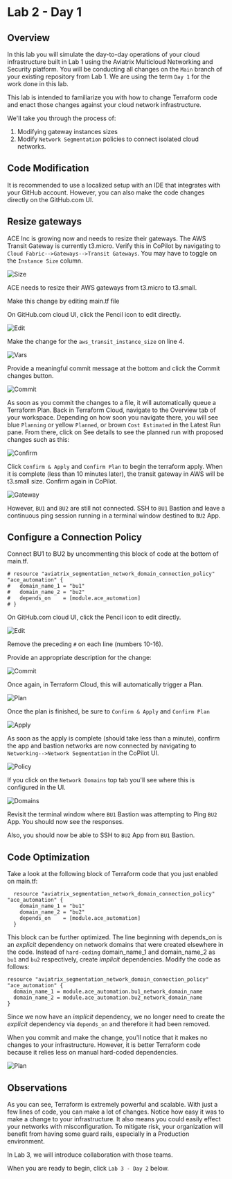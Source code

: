 # Lab 2 - Day 1

## Overview

In this lab you will simulate the day-to-day operations of your cloud infrastructure built in Lab 1 using the Aviatrix Multicloud Networking and Security platform. You will be conducting all changes on the `Main` branch of your existing repository from Lab 1. We are using the term `Day 1` for the work done in this lab.

This lab is intended to familiarize you with how to change Terraform code and enact those changes against your cloud network infrastructure.

We'll take you through the process of:

1. Modifying gateway instances sizes
2. Modify `Network Segmentation` policies to connect isolated cloud networks.

## Code Modification

It is recommended to use a localized setup with an IDE that integrates with your GitHub account. However, you can also make the code changes directly on the GitHub.com UI.

## Resize gateways

ACE Inc is growing now and needs to resize their gateways. The AWS Transit Gateway is currently t3.micro. Verify this in CoPilot by navigating to `Cloud Fabric-->Gateways-->Transit Gateways`. You may have to toggle on the `Instance Size` column.

![Size](images/lab2-1-size.png)

ACE needs to resize their AWS gateways from t3.micro to t3.small.

Make this change by editing main.tf file

On GitHub.com cloud UI, click the Pencil icon to edit directly.

![Edit](images/lab2-2-edit.png)

Make the change for the `aws_transit_instance_size` on line 4.

![Vars](images/lab2-3-main.png)

Provide a meaningful commit message at the bottom and click the Commit changes button.

![Commit](images/lab2-4-commit.png)

As soon as you commit the changes to a file, it will automatically queue a Terraform Plan. Back in Terraform Cloud, navigate to the Overview tab of your workspace. Depending on how soon you navigate there, you will see blue `Planning` or yellow `Planned`, or brown `Cost Estimated` in the Latest Run pane. From there, click on See details to see the planned run with proposed changes such as this:

![Confirm](images/lab2-5-confirm.png)

Click `Confirm & Apply` and `Confirm Plan` to begin the terraform apply. When it is complete (less than 10 minutes later), the transit gateway in AWS will be t3.small size. Confirm again in CoPilot.

![Gateway](images/lab2-6-gateway.png)

However, `BU1` and `BU2` are still not connected. SSH to `BU1` Bastion and leave a continuous ping session running in a terminal window destined to `BU2` App.

## Configure a Connection Policy

Connect BU1 to BU2 by uncommenting this block of code at the bottom of main.tf.

```hcl
# resource "aviatrix_segmentation_network_domain_connection_policy" "ace_automation" {
#   domain_name_1 = "bu1"
#   domain_name_2 = "bu2"
#   depends_on    = [module.ace_automation]
# }
```

On GitHub.com cloud UI, click the Pencil icon to edit directly.

![Edit](images/lab2-7-edit.png)

Remove the preceding `#` on each line (numbers 10-16).

Provide an appropriate description for the change:

![Commit](images/lab2-8-commit.png)

Once again, in Terraform Cloud, this will automatically trigger a Plan.

![Plan](images/lab2-9-plan.png)

Once the plan is finished, be sure to `Confirm & Apply` and `Confirm Plan`

![Apply](images/lab2-10-apply.png)

As soon as the apply is complete (should take less than a minute), confirm the app and bastion networks are now connected by navigating to `Networking-->Network Segmentation` in the CoPilot UI.

![Policy](images/lab2-11-policy.png)

If you click on the `Network Domains` top tab you'll see where this is configured in the UI.

![Domains](images/lab2-11-domains.png)

Revisit the terminal window where `BU1` Bastion was attempting to Ping `BU2` App. You should now see the responses.

Also, you should now be able to SSH to `BU2` App from `BU1` Bastion.

## Code Optimization

Take a look at the following block of Terraform code that you just enabled on main.tf:

```hcl
  resource "aviatrix_segmentation_network_domain_connection_policy" "ace_automation" {
    domain_name_1 = "bu1"
    domain_name_2 = "bu2"
    depends_on    = [module.ace_automation]
  }
```

This block can be further optimized. The line beginning with depends_on is an _explicit_ dependency on network domains that were created elsewhere in the code. Instead of `hard-coding` domain_name_1 and domain_name_2 as `bu1` and `bu2` respectively, create _implicit_ dependencies. Modify the code as follows:

```hcl
resource "aviatrix_segmentation_network_domain_connection_policy" "ace_automation" {
  domain_name_1 = module.ace_automation.bu1_network_domain_name
  domain_name_2 = module.ace_automation.bu2_network_domain_name
}
```

Since we now have an _implicit_ dependency, we no longer need to create the _explicit_ dependency via `depends_on` and therefore it had been removed.

When you commit and make the change, you'll notice that it makes no changes to your infrastructure. However, it is better Terraform code because it relies less on manual hard-coded dependencies.

![Plan](images/lab2-12-plan.png)

## Observations

As you can see, Terraform is extremely powerful and scalable. With just a few lines of code, you can make a lot of changes. Notice how easy it was to make a change to your infrastructure. It also means you could easily effect your networks with misconfiguration. To mitigate risk, your organization will benefit from having some guard rails, especially in a Production environment.

In Lab 3, we will introduce collaboration with those teams.

When you are ready to begin, click `Lab 3 - Day 2` below.
